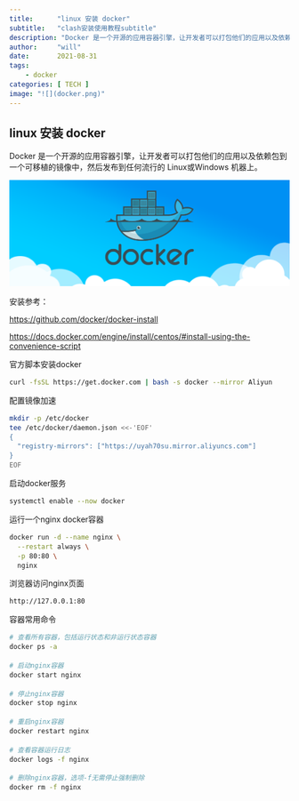 ```yaml
---
title:      "linux 安装 docker"
subtitle:   "clash安装使用教程subtitle"
description: "Docker 是一个开源的应用容器引擎，让开发者可以打包他们的应用以及依赖包到一个可移植的镜像中，然后发布到任何流行的 Linux或Windows 机器上。"
author:     "will"
date:       2021-08-31
tags:
    - docker
categories: [ TECH ]
image: "![](docker.png)"
---
```


## linux 安装 docker

Docker 是一个开源的应用容器引擎，让开发者可以打包他们的应用以及依赖包到一个可移植的镜像中，然后发布到任何流行的 Linux或Windows 机器上。

![](docker.png)

安装参考：

<https://github.com/docker/docker-install>

<https://docs.docker.com/engine/install/centos/#install-using-the-convenience-script>

官方脚本安装docker

```bash
curl -fsSL https://get.docker.com | bash -s docker --mirror Aliyun
```

配置镜像加速

```bash
mkdir -p /etc/docker
tee /etc/docker/daemon.json <<-'EOF'
{
  "registry-mirrors": ["https://uyah70su.mirror.aliyuncs.com"]
}
EOF
```

启动docker服务

```bash
systemctl enable --now docker
```

运行一个nginx docker容器

```bash
docker run -d --name nginx \
  --restart always \
  -p 80:80 \
  nginx
```

浏览器访问nginx页面

```bash
http://127.0.0.1:80
```

容器常用命令

```bash
# 查看所有容器，包括运行状态和非运行状态容器
docker ps -a

# 启动nginx容器
docker start nginx

# 停止nginx容器
docker stop nginx

# 重启nginx容器
docker restart nginx

# 查看容器运行日志
docker logs -f nginx

# 删除nginx容器，选项-f无需停止强制删除
docker rm -f nginx
```

